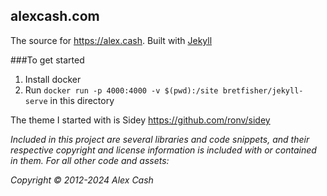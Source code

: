 ## alexcash.com

The source for https://alex.cash. Built with [Jekyll](https://jekyllrb.com)

###To get started

1. Install docker
2. Run `docker run -p 4000:4000 -v $(pwd):/site bretfisher/jekyll-serve` in this directory


The theme I started with is Sidey
https://github.com/ronv/sidey

_Included in this project are several libraries and code snippets, and their_
_respective copyright and license information is included with or contained in_
_them. For all other code and assets:_

_Copyright © 2012-2024 Alex Cash_